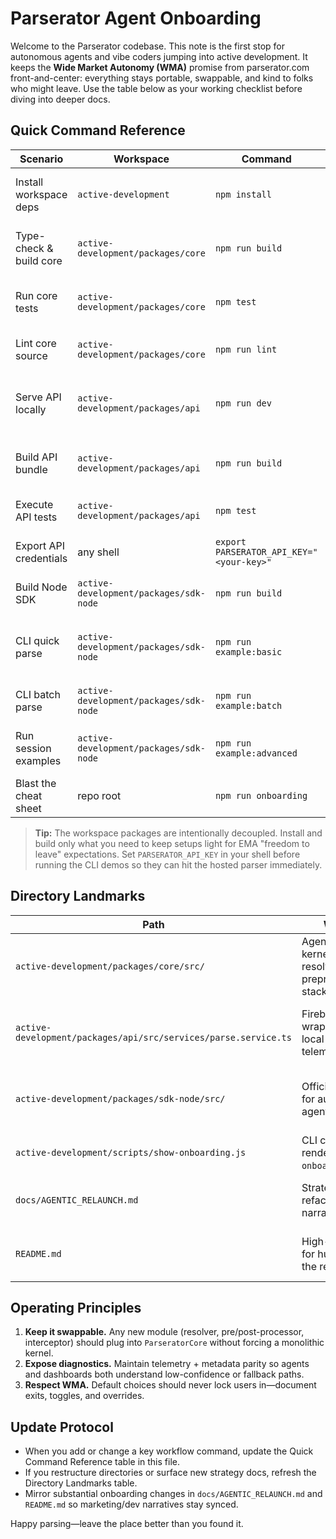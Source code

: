 # Parserator Agent Onboarding

Welcome to the Parserator codebase. This note is the first stop for autonomous agents and vibe coders jumping into active development. It keeps the **Wide Market Autonomy (WMA)** promise from parserator.com front-and-center: everything stays portable, swappable, and kind to folks who might leave. Use the table below as your working checklist before diving into deeper docs.

## Quick Command Reference
| Scenario | Workspace | Command | Purpose |
| --- | --- | --- | --- |
| Install workspace deps | `active-development` | `npm install` | Bootstraps all workspaces with a single install (Node ≥ 18, npm ≥ 9).
| Type-check & build core | `active-development/packages/core` | `npm run build` | Emit the compiled JS + declarations that fuel API, SDK, and agent workflows.
| Run core tests | `active-development/packages/core` | `npm test` | Execute unit specs for heuristics, resolvers, preprocess/postprocess stacks.
| Lint core source | `active-development/packages/core` | `npm run lint` | Keep the agent-first pipeline readable and policy-compliant.
| Serve API locally | `active-development/packages/api` | `npm run dev` | Launch Firebase emulators with the shared core wired in—great for end-to-end smoke tests.
| Build API bundle | `active-development/packages/api` | `npm run build` | Type-check and transpile Cloud Functions before deployment.
| Execute API tests | `active-development/packages/api` | `npm test` | Validate service wiring and ParseService regressions.
| Export API credentials | any shell | `export PARSERATOR_API_KEY="<your-key>"` | Required before CLI examples hit the hosted service.
| Build Node SDK | `active-development/packages/sdk-node` | `npm run build` | Emit `dist/` so CLI + automation scripts can import the client.
| CLI quick parse | `active-development/packages/sdk-node` | `npm run example:basic` | Walks through connection test, quickParse helper, presets, and failure modes.
| CLI batch parse | `active-development/packages/sdk-node` | `npm run example:batch` | Demonstrates plan reuse + telemetry for multi-doc flows.
| Run session examples | `active-development/packages/sdk-node` | `npm run example:advanced` | Observe session + batch helpers with the newest heuristic defaults.
| Blast the cheat sheet | repo root | `npm run onboarding` | Print the CLI onboarding tables and reminder to #add-this-to-memory.

> **Tip:** The workspace packages are intentionally decoupled. Install and build only what you need to keep setups light for EMA "freedom to leave" expectations. Set `PARSERATOR_API_KEY` in your shell before running the CLI demos so they can hit the hosted parser immediately.

## Directory Landmarks
| Path | Why it matters | When to touch |
| --- | --- | --- |
| `active-development/packages/core/src/` | Agent-first parsing kernel: architect, resolver, session, preprocess/postprocess stacks. | Extending heuristics, wiring telemetry, adjusting plan caches/profiles.
| `active-development/packages/api/src/services/parse.service.ts` | Firebase Function wrapper that mirrors local diagnostics and telemetry. | Aligning production API behaviour or toggling core profiles remotely.
| `active-development/packages/sdk-node/src/` | Official Node surface for automations and agent clients. | Updating types, metadata plumbing, or publishing new examples.
| `active-development/scripts/show-onboarding.js` | CLI cheat sheet rendered by `npm run onboarding`. | Keep tables in sync with new workflows.
| `docs/AGENTIC_RELAUNCH.md` | Strategy brief tying the refactor to EMA/WMA narratives. | Syncing product/marketing stories or planning roadmap updates.
| `README.md` | High-level orientation for humans landing in the repo. | Surface new capabilities, fixes, or docs you add elsewhere.

## Operating Principles
1. **Keep it swappable.** Any new module (resolver, pre/post-processor, interceptor) should plug into `ParseratorCore` without forcing a monolithic kernel.
2. **Expose diagnostics.** Maintain telemetry + metadata parity so agents and dashboards both understand low-confidence or fallback paths.
3. **Respect WMA.** Default choices should never lock users in—document exits, toggles, and overrides.

## Update Protocol
- When you add or change a key workflow command, update the Quick Command Reference table in this file.
- If you restructure directories or surface new strategy docs, refresh the Directory Landmarks table.
- Mirror substantial onboarding changes in `docs/AGENTIC_RELAUNCH.md` and `README.md` so marketing/dev narratives stay synced.

Happy parsing—leave the place better than you found it.
